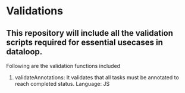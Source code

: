 # Validations
## This repository will include all the validation scripts required for essential usecases in dataloop.

Following are the validation functions included
1. validateAnnotations: It validates that all tasks must be annotated to reach completed status. Language: JS
